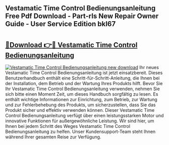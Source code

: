 ## Vestamatic Time Control Bedienungsanleitung Free Pdf Download - Part-rIs New Repair Owner Guide - User Service Edition bkI67

# <h2><a href="http://df2b8g.blite.top/?on=Vestamatic+Time+Control+Bedienungsanleitung">🔗Download 👉🔴 Vestamatic Time Control Bedienungsanleitung</a></h2>

[![Vestamatic Time Control Bedienungsanleitung new download](https://i.imgur.com/lujVjoI.png)](http://df2b8g.blite.top/?on=Vestamatic+Time+Control+Bedienungsanleitung)
Ihr neues Vestamatic Time Control Bedienungsanleitung ist jetzt einsatzbereit. Dieses Benutzerhandbuch enthält eine Schritt-für-Schritt-Anleitung, die Ihnen bei der Installation, dem Betrieb und der Wartung Ihres Produkts hilft. Bevor Sie Ihr Vestamatic Time Control Bedienungsanleitung verwenden, nehmen Sie sich bitte einen Moment Zeit, um dieses Handbuch sorgfältig zu lesen. Es enthält wichtige Informationen zur Einrichtung, zum Betrieb, zur Wartung und zur Fehlerbehebung des Produkts, um sicherzustellen, dass Sie das Produkt sicher und effektiv verwenden können. Dieser Vestamatic Time Control Bedienungsanleitung verfügt über einen leistungsstarken Motor und innovative Funktionen für außergewöhnliche Leistung. Wir sind hier, um Ihnen bei jedem Schritt des Weges Vestamatic Time Control Bedienungsanleitung zu helfen. Unser Kundensupport-Team steht Ihnen während Ihrer gesamten Reise zur Verfügung.
